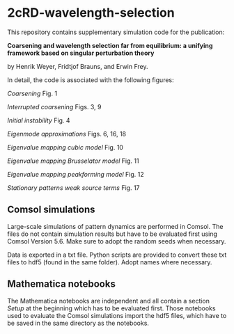 # 2cRD-wavelength-selection
This repository contains supplementary simulation code for the publication:

__Coarsening and wavelength selection far from equilibrium:
a unifying framework based on singular perturbation theory__

by Henrik Weyer, Fridtjof Brauns, and Erwin Frey.

In detail, the code is associated with the following figures:

_Coarsening_ Fig. 1

_Interrupted coarsening_ Figs. 3, 9

_Initial instability_ Fig. 4

_Eigenmode approximations_ Figs. 6, 16, 18

_Eigenvalue mapping cubic model_ Fig. 10

_Eigenvalue mapping Brusselator model_ Fig. 11

_Eigenvalue mapping peakforming model_ Fig. 12

_Stationary patterns weak source terms_ Fig. 17

## Comsol simulations
Large-scale simulations of pattern dynamics are performed in Comsol. The files do not contain simulation results but have to be evaluated first using Comsol Version 5.6.
Make sure to adopt the random seeds when necessary.

Data is exported in a txt file. Python scripts are provided to convert these txt files to hdf5 (found in the same folder). Adopt names where necessary.

## Mathematica notebooks
The Mathematica notebooks are independent and all contain a section _Setup_ at the beginning which has to be evaluated first.
Those notebooks used to evaluate the Comsol simulations import the hdf5 files, which have to be saved in the same directory as the notebooks.
